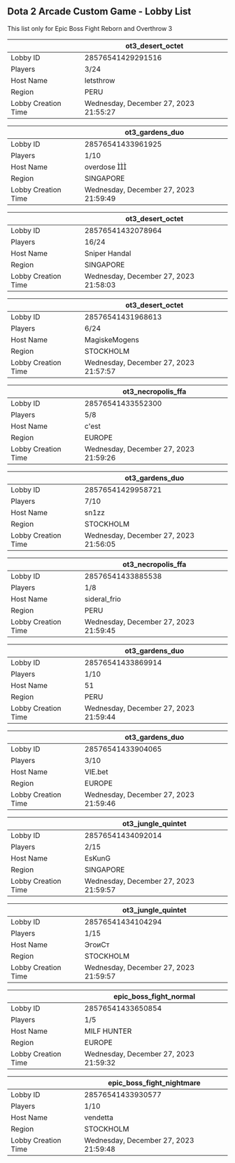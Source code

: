 ## Dota 2 Arcade Custom Game - Lobby List

This list only for Epic Boss Fight Reborn and Overthrow 3

|  | ot3_desert_octet |
| ------ | ------ |
| Lobby ID | 28576541429291516 |
| Players | 3/24 |
| Host Name | letsthrow |
| Region | PERU |
| Lobby Creation Time | Wednesday, December 27, 2023 21:55:27 |


|  | ot3_gardens_duo |
| ------ | ------ |
| Lobby ID | 28576541433961925 |
| Players | 1/10 |
| Host Name | overdose  |
| Region | SINGAPORE |
| Lobby Creation Time | Wednesday, December 27, 2023 21:59:49 |


|  | ot3_desert_octet |
| ------ | ------ |
| Lobby ID | 28576541432078964 |
| Players | 16/24 |
| Host Name | Sniper Handal |
| Region | SINGAPORE |
| Lobby Creation Time | Wednesday, December 27, 2023 21:58:03 |


|  | ot3_desert_octet |
| ------ | ------ |
| Lobby ID | 28576541431968613 |
| Players | 6/24 |
| Host Name | MagiskeMogens |
| Region | STOCKHOLM |
| Lobby Creation Time | Wednesday, December 27, 2023 21:57:57 |


|  | ot3_necropolis_ffa |
| ------ | ------ |
| Lobby ID | 28576541433552300 |
| Players | 5/8 |
| Host Name | c'est |
| Region | EUROPE |
| Lobby Creation Time | Wednesday, December 27, 2023 21:59:26 |


|  | ot3_gardens_duo |
| ------ | ------ |
| Lobby ID | 28576541429958721 |
| Players | 7/10 |
| Host Name | sn1zz |
| Region | STOCKHOLM |
| Lobby Creation Time | Wednesday, December 27, 2023 21:56:05 |


|  | ot3_necropolis_ffa |
| ------ | ------ |
| Lobby ID | 28576541433885538 |
| Players | 1/8 |
| Host Name | sideral_frio |
| Region | PERU |
| Lobby Creation Time | Wednesday, December 27, 2023 21:59:45 |


|  | ot3_gardens_duo |
| ------ | ------ |
| Lobby ID | 28576541433869914 |
| Players | 1/10 |
| Host Name | 51 |
| Region | PERU |
| Lobby Creation Time | Wednesday, December 27, 2023 21:59:44 |


|  | ot3_gardens_duo |
| ------ | ------ |
| Lobby ID | 28576541433904065 |
| Players | 3/10 |
| Host Name | VIE.bet |
| Region | EUROPE |
| Lobby Creation Time | Wednesday, December 27, 2023 21:59:46 |


|  | ot3_jungle_quintet |
| ------ | ------ |
| Lobby ID | 28576541434092014 |
| Players | 2/15 |
| Host Name | EsKunG |
| Region | SINGAPORE |
| Lobby Creation Time | Wednesday, December 27, 2023 21:59:57 |


|  | ot3_jungle_quintet |
| ------ | ------ |
| Lobby ID | 28576541434104294 |
| Players | 1/15 |
| Host Name | ЭгоиСт |
| Region | STOCKHOLM |
| Lobby Creation Time | Wednesday, December 27, 2023 21:59:57 |


|  | epic_boss_fight_normal |
| ------ | ------ |
| Lobby ID | 28576541433650854 |
| Players | 1/5 |
| Host Name | MILF HUNTER |
| Region | EUROPE |
| Lobby Creation Time | Wednesday, December 27, 2023 21:59:32 |


|  | epic_boss_fight_nightmare |
| ------ | ------ |
| Lobby ID | 28576541433930577 |
| Players | 1/10 |
| Host Name | vendetta |
| Region | STOCKHOLM |
| Lobby Creation Time | Wednesday, December 27, 2023 21:59:48 |


